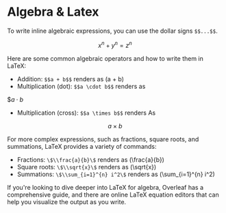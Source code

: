 # Algebra & Latex

To write inline algebraic expressions, you can use the dollar signs `$$...$$`. 

$$
x^n + y^n = z^n
$$

Here are some common algebraic operators and how to write them in LaTeX:
- Addition: `$$a + b$$` renders as \(a + b\)
- Multiplication (dot): `$$a \cdot b$$` renders as

$$a \cdot b$

- Multiplication (cross): `$$a \times b$$` renders As

$$a \times b$$

For more complex expressions, such as fractions, square roots, and summations, LaTeX provides a variety of commands:
- Fractions: `\$\\frac{a}{b}\$` renders as \(\frac{a}{b}\)
- Square roots: `\$\\sqrt{x}\$` renders as \(\sqrt{x}\)
- Summations: `\$\\sum_{i=1}^{n} i^2\$` renders as \(\sum_{i=1}^{n} i^2\)

If you're looking to dive deeper into LaTeX for algebra, Overleaf has a comprehensive guide,  and there are online LaTeX equation editors that can help you visualize the output as you write.
